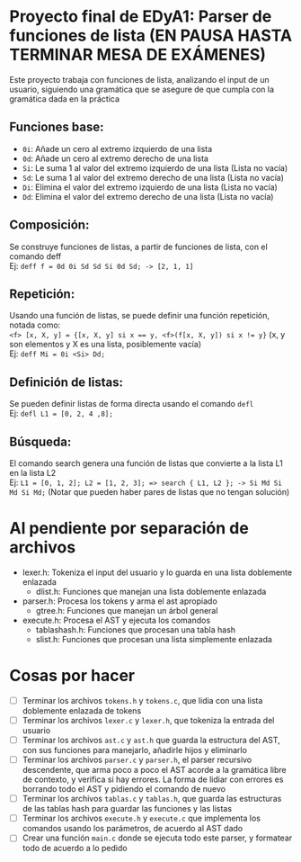 # Proyecto final de EDyA1: Parser de funciones de lista (EN PAUSA HASTA TERMINAR MESA DE EXÁMENES)
Este proyecto trabaja con funciones de lista, analizando el input de un usuario, siguiendo una gramática que se asegure de que cumpla con la gramática dada en la práctica

## Funciones base:
 - `0i`: Añade un cero al extremo izquierdo de una lista
 - `0d`: Añade un cero al extremo derecho de una lista
 - `Si`: Le suma 1 al valor del extremo izquierdo de una lista (Lista no vacía)
 - `Sd`: Le suma 1 al valor del extremo derecho de una lista (Lista no vacía)
 - `Di`: Elimina el valor del extremo izquierdo de una lista (Lista no vacía)
 - `Dd`: Elimina el valor del extremo derecho de una lista (Lista no vacía)

## Composición:
Se construye funciones de listas, a partir de funciones de lista, con el comando deff  
Ej: `deff f = 0d 0i Sd Sd Si 0d Sd; -> [2, 1, 1]`

## Repetición:
Usando una función de listas, se puede definir una función repetición, notada como:  
`<f> [x, X, y] = {[x, X, y] si x == y, <f>(f[x, X, y]) si x != y}` (x, y son elementos y X es una lista, posiblemente vacía)  
Ej: `deff Mi = 0i <Si> Dd;`

## Definición de listas:
Se pueden definir listas de forma directa usando el comando `defl`   
Ej: `defl L1 = [0, 2, 4 ,8];`

## Búsqueda:
El comando search genera una función de listas que convierte a la lista L1 en la lista L2  
Ej: `L1 = [0, 1, 2]; L2 = [1, 2, 3]; => search { L1, L2 }; -> Si Md Si Md Si Md;`
(Notar que pueden haber pares de listas que no tengan solución)

 # Al pendiente por separación de archivos
 - lexer.h: Tokeniza el input del usuario y lo guarda en una lista doblemente enlazada
    - dlist.h: Funciones que manejan una lista doblemente enlazada
 - parser.h: Procesa los tokens y arma el ast apropiado
    - gtree.h: Funciones que manejan un árbol general
 - execute.h: Procesa el AST y ejecuta los comandos
    - tablashash.h: Funciones que procesan una tabla hash
    - slist.h: Funciones que procesan una lista simplemente enlazada

# Cosas por hacer
 - [ ] Terminar los archivos `tokens.h` y `tokens.c`, que lidia con una lista doblemente enlazada de tokens
 - [ ] Terminar los archivos `lexer.c` y `lexer.h`, que tokeniza la entrada del usuario
 - [ ] Terminar los archivos `ast.c` y `ast.h` que guarda la estructura del AST, con sus funciones para manejarlo, añadirle hijos y eliminarlo
 - [ ] Terminar los archivos `parser.c` y `parser.h`, el parser recursivo descendente, que arma poco a poco el AST acorde a la gramática libre de contexto, y verifica si hay errores. La forma de lidiar con errores es borrando todo el AST y pidiendo el comando de nuevo
 - [ ] Terminar los archivos `tablas.c` y `tablas.h`, que guarda las estructuras de las tablas hash para guardar las funciones y las listas
 - [ ] Terminar los archivos `execute.h` y `execute.c` que implementa los comandos usando los parámetros, de acuerdo al AST dado
 - [ ] Crear una función `main.c` donde se ejecuta todo este parser, y formatear todo de acuerdo a lo pedido